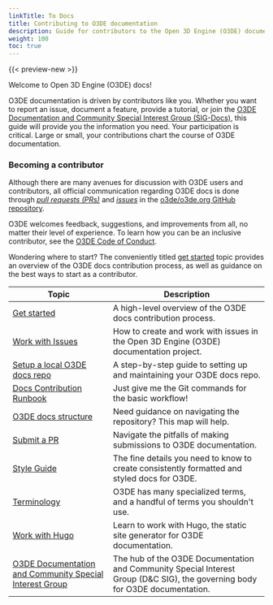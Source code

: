 ```yaml
---
linkTitle: To Docs
title: Contributing to O3DE documentation
description: Guide for contributors to the Open 3D Engine (O3DE) documentation.  
weight: 100
toc: true
---
```


{{< preview-new >}}

Welcome to Open 3D Engine (O3DE) docs!

O3DE documentation is driven by contributors like you. Whether you want to report an issue, document a feature, provide a tutorial, or join the [O3DE Documentation and Community Special Interest Group (SIG-Docs)](./documentation-and-community-sig), this guide will provide you the information you need. Your participation is critical. Large or small, your contributions chart the course of O3DE documentation.

### Becoming a contributor

Although there are many avenues for discussion with O3DE users and contributors, all official communication regarding O3DE docs is done through [*pull requests (PRs)*](https://github.com/o3de/o3de.org/pulls) and [*issues*](https://github.com/o3de/o3de.org/issues) in the [o3de/o3de.org GitHub repository](https://github.com/o3de/o3de.org).

O3DE welcomes feedback, suggestions, and improvements from all, no matter their level of experience. To learn how you can be an inclusive contributor, see the [O3DE Code of Conduct](/docs/contributing/code-of-conduct/).

Wondering where to start? The conveniently titled [get started](./get-started) topic provides an overview of the O3DE docs contribution process, as well as guidance on the best ways to start as a contributor.

| Topic | Description |
|---|---|
| [Get started](./get-started) | A high-level overview of the O3DE docs contribution process. |
| [Work with Issues](./work-with-issues) | How to create and work with issues in the Open 3D Engine (O3DE) documentation project. |
| [Setup a local O3DE docs repo](./o3de-docs-repo-setup) | A step-by-step guide to setting up and maintaining your O3DE docs repo. |
| [Docs Contribution Runbook](./git-workflow) | Just give me the Git commands for the basic workflow! |
| [O3DE docs structure](./o3de-docs-structure) | Need guidance on navigating the repository? This map will help. |
| [Submit a PR](./submit-a-pr) | Navigate the pitfalls of making submissions to O3DE documentation. |
| [Style Guide](./style-guide) | The fine details you need to know to create consistently formatted and styled docs for O3DE. |
| [Terminology](./terminology) | O3DE has many specialized terms, and a handful of terms you shouldn't use. |
| [Work with Hugo](./hugo) | Learn to work with Hugo, the static site generator for O3DE documentation. |
| [O3DE Documentation and Community Special Interest Group](https://github.com/o3de/sig-docs-community) | The hub of the O3DE Documentation and Community Special Interest Group (D&C SIG), the governing body for O3DE documentation. |
